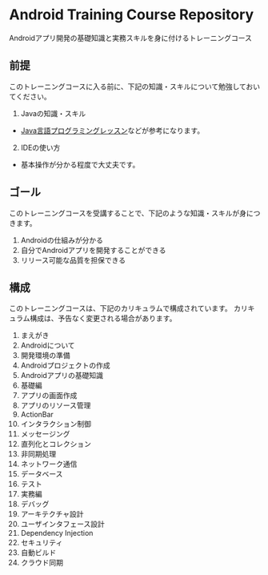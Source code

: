 Android Training Course Repository
======

Androidアプリ開発の基礎知識と実務スキルを身に付けるトレーニングコース

前提
------

このトレーニングコースに入る前に、下記の知識・スキルについて勉強しておいてください。

1. Javaの知識・スキル
  * [Java言語プログラミングレッスン](http://www.hyuki.com/jb/)などが参考になります。
2. IDEの使い方
  * 基本操作が分かる程度で大丈夫です。

ゴール
------

このトレーニングコースを受講することで、下記のような知識・スキルが身につきます。

1. Androidの仕組みが分かる
2. 自分でAndroidアプリを開発することができる
3. リリース可能な品質を担保できる

構成
------

このトレーニングコースは、下記のカリキュラムで構成されています。
カリキュラム構成は、予告なく変更される場合があります。

1. まえがき
  1. Androidについて
  2. 開発環境の準備
  3. Androidプロジェクトの作成
  4. Androidアプリの基礎知識
2. 基礎編
  1. アプリの画面作成
  2. アプリのリソース管理
  3. ActionBar
  4. インタラクション制御
  5. メッセージング
  6. 直列化とコレクション
  7. 非同期処理
  8. ネットワーク通信
  9. データベース
  10. テスト
3. 実務編
  1. デバッグ
  2. アーキテクチャ設計
  3. ユーザインタフェース設計
  4. Dependency Injection
  5. セキュリティ
  6. 自動ビルド
  7. クラウド同期

